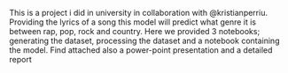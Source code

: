 This is a project i did in university in collaboration with @kristianperriu. Providing the lyrics of a song this model will predict what genre it is between rap, pop, rock and country. Here we provided 3 notebooks; generating the dataset, processing the dataset and a notebook containing the model. 
Find attached also a power-point presentation and a detailed report
